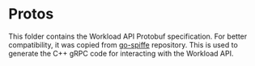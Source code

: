 <!--
(C) Copyright 2020-2021 Hewlett Packard Enterprise Development LP

 

Licensed under the Apache License, Version 2.0 (the "License"); you may
not use this file except in compliance with the License. You may obtain
a copy of the License at

 

    http://www.apache.org/licenses/LICENSE-2.0

 

Unless required by applicable law or agreed to in writing, software
distributed under the License is distributed on an "AS IS" BASIS, WITHOUT
WARRANTIES OR CONDITIONS OF ANY KIND, either express or implied. See the
License for the specific language governing permissions and limitations
under the License.

-->


# Protos

This folder contains the Workload API Protobuf specification. For better compatibility, it was copied from [go-spiffe](https://github.com/spiffe/go-spiffe) repository. This is used to generate the C++ gRPC code for interacting with the Workload API.
